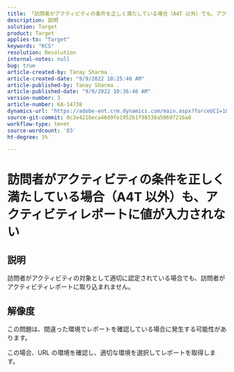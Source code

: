 ```yaml
---
title: 「訪問者がアクティビティの条件を正しく満たしている場合（A4T 以外）でも、アクティビティレポートに値が入力されない」
description: 説明
solution: Target
product: Target
applies-to: "Target"
keywords: "KCS"
resolution: Resolution
internal-notes: null
bug: true
article-created-by: Tanay Sharma .
article-created-date: "9/9/2022 10:25:40 AM"
article-published-by: Tanay Sharma .
article-published-date: "9/9/2022 10:36:46 AM"
version-number: 3
article-number: KA-14738
dynamics-url: "https://adobe-ent.crm.dynamics.com/main.aspx?forceUCI=1&pagetype=entityrecord&etn=knowledgearticle&id=20c1b4bc-2930-ed11-9db1-002248086735"
source-git-commit: 0c3e421beca46d9fe1952b1f98538a50697216a0
workflow-type: tm+mt
source-wordcount: '83'
ht-degree: 3%

---
```


# 訪問者がアクティビティの条件を正しく満たしている場合（A4T 以外）も、アクティビティレポートに値が入力されない

## 説明


訪問者がアクティビティの対象として適切に認定されている場合でも、訪問者がアクティビティレポートに取り込まれません。


## 解像度


この問題は、間違った環境でレポートを確認している場合に発生する可能性があります。



この場合、URL の環境を確認し、適切な環境を選択してレポートを取得します。
